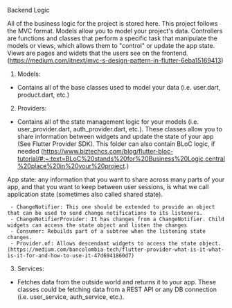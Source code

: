 Backend Logic

All of the business logic for the project is stored here. This project follows the MVC format. Models allow you to model your project's data. Controllers are functions and classes that perform a specific task that manipulate the models or views, which allows them to "control" or update the app state. Views are pages and widets that the users see on the frontend. (https://medium.com/itnext/mvc-s-design-pattern-in-flutter-6eba15169413)

1. Models:
  - Contains all of the base classes used to model your data (i.e. user.dart, product.dart, etc.)

2. Providers:
  - Contains all of the state management logic for your models (i.e. user_provider.dart, auth_provider.dart, etc.). These classes allow you to share information between widgets and update the state of your app (See Flutter Provider SDK). This folder can also contain BLoC logic, if needed (https://www.biztechcs.com/blog/flutter-bloc-tutorial/#:~:text=BLoC%20stands%20for%20Business%20Logic,central%20place%20in%20your%20project.)

  App state: any information that you want to share across many parts of your app, and that you want to keep between user sessions, is what we call application state (sometimes also called shared state).

     - ChangeNotifier: This one should be extended to provide an object that can be used to send change notifications to its listeners.
     - ChangeNotifierProvider: It has changes from a ChangeNotifier. Child widgets can access the state object and listen the changes
     - Consumer: Rebuilds part of a subtree when the listening state changes.
     - Provider.of: Allows descendant widgets to access the state object.
    (https://medium.com/bancolombia-tech/flutter-provider-what-is-it-what-is-it-for-and-how-to-use-it-47d6941860d7)

3. Services:
  - Fetches data from the outside world and returns it to your app. These classes could be fetching data from a REST API or any DB connection (i.e. user_service, auth_service, etc.).